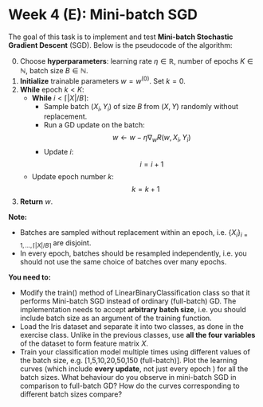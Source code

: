 # Week 4 (E): Mini-batch SGD

The goal of this task is to implement  and test **Mini-batch Stochastic Gradient Descent** (SGD).  Below is the pseudocode of the algorithm:

0. Choose **hyperparameters**: learning rate $\eta\in\mathbb{R}$, number of epochs $K\in\mathbb{N}$, batch size $B\in\mathbb{N}$.
1. **Initialize** trainable parameters $w = w^{(0)}$. Set $k=0$. 
2. **While** epoch $k < K$: 
    - **While** $i < \lceil |X| / B\rceil$:
        - Sample batch $(X_i,Y_i)$ of size $B$ from $(X,Y)$ randomly without replacement.
        - Run a GD update on the batch: $$w \leftarrow w - \eta \nabla_w  R (w,X_i,Y_i)$$
        - Update $i$: $$i=i+1$$ 
   - Update epoch number $k$: $$k = k+1$$
3. **Return** $w$.

**Note:**

- Batches are sampled without replacement within an epoch, i.e. $\{X_i\}_{i=1,\dots,\lceil |X| / B\rceil}$ are disjoint.
- In every epoch, batches should be resampled independently, i.e. you should not use the same choice of batches over many epochs.

**You need to:**

- Modify the train() method of LinearBinaryClassification class so that it performs Mini-batch SGD instead of ordinary (full-batch) GD. The implementation needs to accept **arbitrary batch size**, i.e. you should include batch size as an argument of the training function.
- Load the Iris dataset and separate it into two classes, as done in the exercise class. Unlike in the previous classes, use **all the four variables** of the dataset to form feature matrix $X$.
- Train  your classification model multiple times using different values of the batch size, e.g. [1,5,10,20,50,150 (full-batch)]. Plot the learning curves (which include **every update**, not just every epoch ) for all the batch sizes. What behaviour do you observe in mini-batch SGD in comparison to full-batch GD? How do the curves corresponding to different batch sizes compare?
